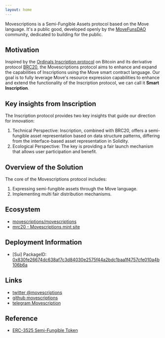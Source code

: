```yaml
---
layout: home
---
```


Movescriptions is a Semi-Fungible Assets protocol based on the Move language. It's a public good, developed openly by the [MoveFunsDAO](https://github.com/movefuns/) community, dedicated to building for the public.

## Motivation

Inspired by the [Ordinals Inscription protocol](https://docs.ordinals.com/) on Bitcoin and its derivative protocol [BRC20](https://layer1.gitbook.io/layer1-foundation/protocols/brc-20/documentation), the Movescriptions protocol aims to enhance and expand the capabilities of Inscriptions using the Move smart contract language. Our goal is to fully leverage Move's resource expression capabilities to enhance and extend the functionality of the Inscription protocol, we can call it **Smart Inscription**.

## Key insights from Inscription

The Inscription protocol provides two key insights that guide our direction for innovation:

1. Technical Perspective: Inscription, combined with BRC20, offers a semi-fungible asset representation based on data structure patterns, differing from the interface-based asset representation in Solidity.
2. Ecological Perspective: The key is providing a fair launch mechanism that allows user participation and benefit.

## Overview of the Solution

The core of the Movescriptions protocol includes:

1. Expressing semi-fungible assets through the Move language.
2. Implementing multi fair distribution mechanisms.

## Ecosystem

* [movescriptions/movescriptions](https://github.com/movescriptions/movescriptions)
* [mrc20 - Movescriptions mint site ](https://mrc20.fun)

## Deployment Information

* [Sui] PackageID: [0x830fe26674dc638af7c3d84030e2575f44a2bdc1baa1f4757cfe010a4b106b6a](https://suiexplorer.com/object/0x830fe26674dc638af7c3d84030e2575f44a2bdc1baa1f4757cfe010a4b106b6a)

## Links

* [twitter @movescriptions](https://twitter.com/movescriptions)
* [github movescriptions](https://github.com/movescriptions)
* [telegram Movescription](https://t.me/Movescription)

## Reference

* [ERC-3525 Semi-Fungible Token](https://eips.ethereum.org/EIPS/eip-3525)